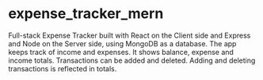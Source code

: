 # expense_tracker_mern
Full-stack Expense Tracker built with React on the Client side and Express and Node on the Server side, using MongoDB as a database. The app keeps track of income and expenses. It shows balance, expense and income totals. Transactions can be added and deleted. Adding and deleting transactions is reflected in totals.
